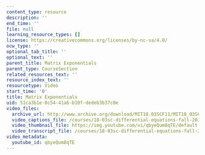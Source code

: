 ```yaml
---
content_type: resource
description: ''
end_time: ''
file: null
learning_resource_types: []
license: https://creativecommons.org/licenses/by-nc-sa/4.0/
ocw_type: ''
optional_tab_title: ''
optional_text: ''
parent_title: Matrix Exponentials
parent_type: CourseSection
related_resources_text: ''
resource_index_text: ''
resourcetype: Video
start_time: '0'
title: Matrix Exponentials
uid: 51ca3b1e-8c54-41a6-b10f-dedeb3b37c0e
video_files:
  archive_url: http://www.archive.org/download/MIT18.03SCF11/MIT18_03SC_110802_L4_300k.mp4
  video_captions_file: /courses/18-03sc-differential-equations-fall-2011/87bd6ae837b1592782fe502540414a66_qbyeQum8qTE.vtt
  video_thumbnail_file: https://img.youtube.com/vi/qbyeQum8qTE/default.jpg
  video_transcript_file: /courses/18-03sc-differential-equations-fall-2011/baa6706a55abbbad22811fbd162761db_qbyeQum8qTE.pdf
video_metadata:
  youtube_id: qbyeQum8qTE
---
```

